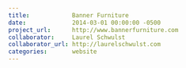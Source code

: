 ```yaml
---
title:            Banner Furniture
date:             2014-03-01 00:00:00 -0500
project_url:      http://www.bannerfurniture.com
collaborator:     Laurel Schwulst
collaborator_url: http://laurelschwulst.com
categories:       website
---
```

